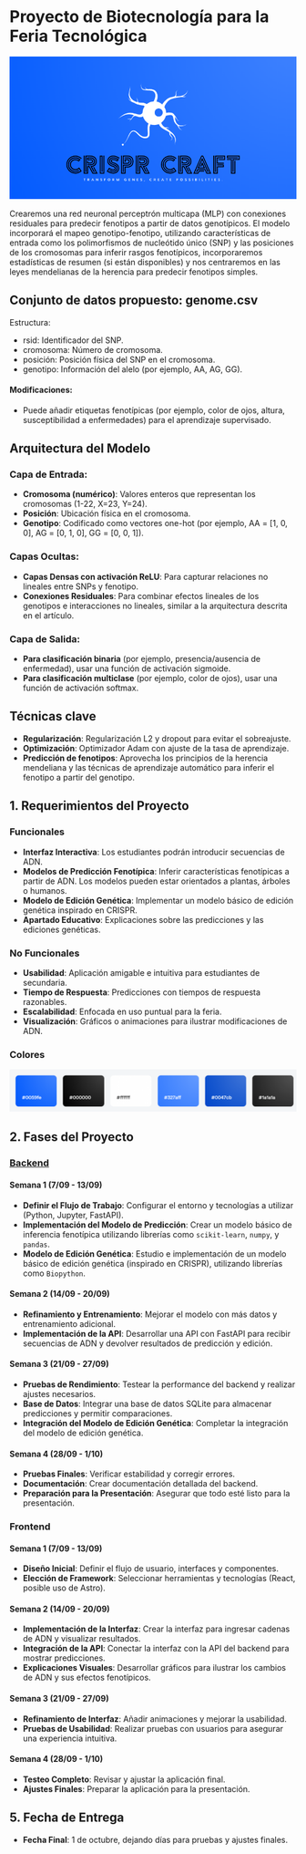 # Proyecto de Biotecnología para la Feria Tecnológica
![alt CRIsPR CRAFT](./assets//logo.png)

Crearemos una red neuronal perceptrón multicapa (MLP) con conexiones residuales para predecir fenotipos a partir de datos genotípicos. El modelo incorporará el mapeo genotipo-fenotipo, utilizando características de entrada como los polimorfismos de nucleótido único (SNP) y las posiciones de los cromosomas para inferir rasgos fenotípicos, incorporaremos estadísticas de resumen (si están disponibles) y nos centraremos en las leyes mendelianas de la herencia para predecir fenotipos simples.

## Conjunto de datos propuesto: genome.csv
Estructura:
- rsid: Identificador del SNP.
- cromosoma: Número de cromosoma.
- posición: Posición física del SNP en el cromosoma.
- genotipo: Información del alelo (por ejemplo, AA, AG, GG).
#### Modificaciones:
- Puede añadir etiquetas fenotípicas (por ejemplo, color de ojos, altura, susceptibilidad a enfermedades) para el aprendizaje supervisado.

## Arquitectura del Modelo

### Capa de Entrada:
- **Cromosoma (numérico)**: Valores enteros que representan los cromosomas (1-22, X=23, Y=24).
- **Posición**: Ubicación física en el cromosoma.
- **Genotipo**: Codificado como vectores one-hot (por ejemplo, AA = [1, 0, 0], AG = [0, 1, 0], GG = [0, 0, 1]).

### Capas Ocultas:
- **Capas Densas con activación ReLU**: Para capturar relaciones no lineales entre SNPs y fenotipo.
- **Conexiones Residuales**: Para combinar efectos lineales de los genotipos e interacciones no lineales, similar a la arquitectura descrita en el artículo.

### Capa de Salida:
- **Para clasificación binaria** (por ejemplo, presencia/ausencia de enfermedad), usar una función de activación sigmoide.
- **Para clasificación multiclase** (por ejemplo, color de ojos), usar una función de activación softmax.

## Técnicas clave 
- **Regularización**: Regularización L2 y dropout para evitar el sobreajuste. 
- **Optimización**: Optimizador Adam con ajuste de la tasa de aprendizaje. 
- **Predicción de fenotipos**: Aprovecha los principios de la herencia mendeliana y las técnicas de aprendizaje automático para inferir el fenotipo a partir del genotipo.

## 1. Requerimientos del Proyecto

### Funcionales
- **Interfaz Interactiva**: Los estudiantes podrán introducir secuencias de ADN.
- **Modelos de Predicción Fenotípica**: Inferir características fenotípicas a partir de ADN. Los modelos pueden estar orientados a plantas, árboles o humanos.
- **Modelo de Edición Genética**: Implementar un modelo básico de edición genética inspirado en CRISPR.
- **Apartado Educativo**: Explicaciones sobre las predicciones y las ediciones genéticas.

### No Funcionales
- **Usabilidad**: Aplicación amigable e intuitiva para estudiantes de secundaria.
- **Tiempo de Respuesta**: Predicciones con tiempos de respuesta razonables.
- **Escalabilidad**: Enfocada en uso puntual para la feria.
- **Visualización**: Gráficos o animaciones para ilustrar modificaciones de ADN.

### Colores
![alt colores](.//assets/colores.png)

## 2. Fases del Proyecto

### [Backend](./Backend/Readme.md)

#### Semana 1 (7/09 - 13/09)
- **Definir el Flujo de Trabajo**: Configurar el entorno y tecnologías a utilizar (Python, Jupyter, FastAPI).
- **Implementación del Modelo de Predicción**: Crear un modelo básico de inferencia fenotípica utilizando librerías como `scikit-learn`, `numpy`, y `pandas`.
- **Modelo de Edición Genética**: Estudio e implementación de un modelo básico de edición genética (inspirado en CRISPR), utilizando librerías como `Biopython`.

#### Semana 2 (14/09 - 20/09)
- **Refinamiento y Entrenamiento**: Mejorar el modelo con más datos y entrenamiento adicional.
- **Implementación de la API**: Desarrollar una API con FastAPI para recibir secuencias de ADN y devolver resultados de predicción y edición.

#### Semana 3 (21/09 - 27/09)
- **Pruebas de Rendimiento**: Testear la performance del backend y realizar ajustes necesarios.
- **Base de Datos**: Integrar una base de datos SQLite para almacenar predicciones y permitir comparaciones.
- **Integración del Modelo de Edición Genética**: Completar la integración del modelo de edición genética.

#### Semana 4 (28/09 - 1/10)
- **Pruebas Finales**: Verificar estabilidad y corregir errores.
- **Documentación**: Crear documentación detallada del backend.
- **Preparación para la Presentación**: Asegurar que todo esté listo para la presentación.

### Frontend

#### Semana 1 (7/09 - 13/09)
- **Diseño Inicial**: Definir el flujo de usuario, interfaces y componentes.
- **Elección de Framework**: Seleccionar herramientas y tecnologías (React, posible uso de Astro).

#### Semana 2 (14/09 - 20/09)
- **Implementación de la Interfaz**: Crear la interfaz para ingresar cadenas de ADN y visualizar resultados.
- **Integración de la API**: Conectar la interfaz con la API del backend para mostrar predicciones.
- **Explicaciones Visuales**: Desarrollar gráficos para ilustrar los cambios de ADN y sus efectos fenotípicos.

#### Semana 3 (21/09 - 27/09)
- **Refinamiento de Interfaz**: Añadir animaciones y mejorar la usabilidad.
- **Pruebas de Usabilidad**: Realizar pruebas con usuarios para asegurar una experiencia intuitiva.

#### Semana 4 (28/09 - 1/10)
- **Testeo Completo**: Revisar y ajustar la aplicación final.
- **Ajustes Finales**: Preparar la aplicación para la presentación.

## 5. Fecha de Entrega
- **Fecha Final**: 1 de octubre, dejando días para pruebas y ajustes finales.

